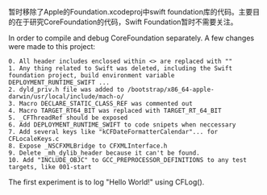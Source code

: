 
暂时移除了Apple的Foundation.xcodeproj中swift foundation库的代码。主要目的在于研究CoreFoundation的代码，Swift Foundation暂时不需要关注。

In order to compile and debug CoreFoundation separately. A few changes were made to this project: 

```
0. All header includes enclosed within <> are replaced with ""
1. Any thing related to Swift was deleted, including the Swift foundation project, build environment variable DEPLOYMENT_RUNTIME_SWIFT ... 
2. dyld_priv.h file was added to /bootstrap/x86_64-apple-darwin/usr/local/include/mach-o/
3. Macro DECLARE_STATIC_CLASS_REF was commented out
4. Macro TARGET_RT64_BIT was replaced with TARGET_RT_64_BIT
5. _CFThreadRef should be exposed 
6. Add DEPLOYMENT_RUNTIME_SWIFT to code snipets when neccessary
7. Add several keys like "kCFDateFormatterCalendar"... for CFLocaleKeys.c
8. Expose _NSCFXMLBridge to CFXMLInterface.h
9. Delete _mh_dylib_header because it can't be found. 
10. Add "INCLUDE_OBJC" to GCC_PREPROCESSOR_DEFINITIONS to any test targets, like 001-start

```

The first experiment is to log "Hello World!" using CFLog(). 
